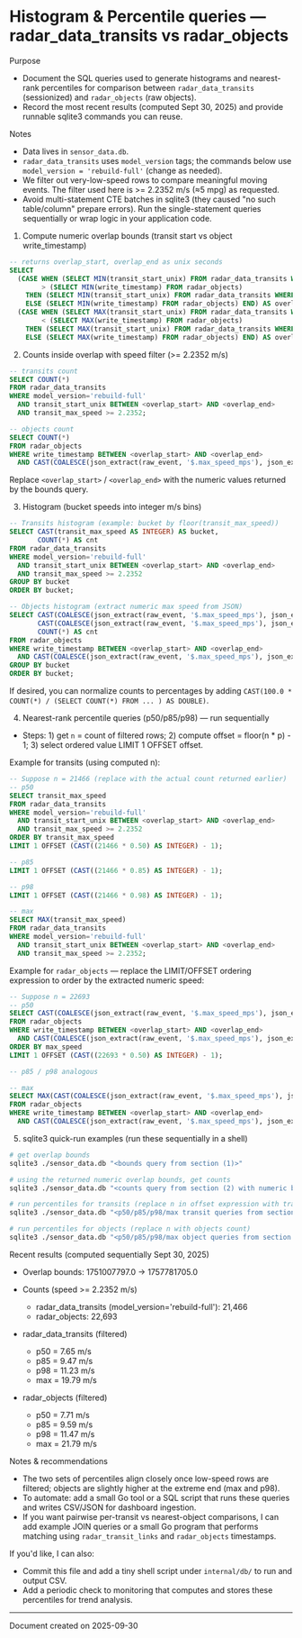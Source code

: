 # Histogram & Percentile queries — radar_data_transits vs radar_objects

Purpose
- Document the SQL queries used to generate histograms and nearest-rank percentiles for comparison between `radar_data_transits` (sessionized) and `radar_objects` (raw objects).
- Record the most recent results (computed Sept 30, 2025) and provide runnable sqlite3 commands you can reuse.

Notes
- Data lives in `sensor_data.db`.
- `radar_data_transits` uses `model_version` tags; the commands below use `model_version = 'rebuild-full'` (change as needed).
- We filter out very-low-speed rows to compare meaningful moving events. The filter used here is >= 2.2352 m/s (≈5 mpg) as requested.
- Avoid multi-statement CTE batches in sqlite3 (they caused "no such table/column" prepare errors). Run the single-statement queries sequentially or wrap logic in your application code.

1) Compute numeric overlap bounds (transit start vs object write_timestamp)

```sql
-- returns overlap_start, overlap_end as unix seconds
SELECT
  (CASE WHEN (SELECT MIN(transit_start_unix) FROM radar_data_transits WHERE model_version='rebuild-full')
        > (SELECT MIN(write_timestamp) FROM radar_objects)
    THEN (SELECT MIN(transit_start_unix) FROM radar_data_transits WHERE model_version='rebuild-full')
    ELSE (SELECT MIN(write_timestamp) FROM radar_objects) END) AS overlap_start,
  (CASE WHEN (SELECT MAX(transit_start_unix) FROM radar_data_transits WHERE model_version='rebuild-full')
        < (SELECT MAX(write_timestamp) FROM radar_objects)
    THEN (SELECT MAX(transit_start_unix) FROM radar_data_transits WHERE model_version='rebuild-full')
    ELSE (SELECT MAX(write_timestamp) FROM radar_objects) END) AS overlap_end;
```

2) Counts inside overlap with speed filter (>= 2.2352 m/s)

```sql
-- transits count
SELECT COUNT(*)
FROM radar_data_transits
WHERE model_version='rebuild-full'
  AND transit_start_unix BETWEEN <overlap_start> AND <overlap_end>
  AND transit_max_speed >= 2.2352;

-- objects count
SELECT COUNT(*)
FROM radar_objects
WHERE write_timestamp BETWEEN <overlap_start> AND <overlap_end>
  AND CAST(COALESCE(json_extract(raw_event, '$.max_speed_mps'), json_extract(raw_event, '$.max_speed')) AS DOUBLE) >= 2.2352;
```

Replace `<overlap_start>` / `<overlap_end>` with the numeric values returned by the bounds query.

3) Histogram (bucket speeds into integer m/s bins)

```sql
-- Transits histogram (example: bucket by floor(transit_max_speed))
SELECT CAST(transit_max_speed AS INTEGER) AS bucket,
       COUNT(*) AS cnt
FROM radar_data_transits
WHERE model_version='rebuild-full'
  AND transit_start_unix BETWEEN <overlap_start> AND <overlap_end>
  AND transit_max_speed >= 2.2352
GROUP BY bucket
ORDER BY bucket;

-- Objects histogram (extract numeric max speed from JSON)
SELECT CAST(COALESCE(json_extract(raw_event, '$.max_speed_mps'), json_extract(raw_event, '$.max_speed')) AS DOUBLE) AS speed,
       CAST(COALESCE(json_extract(raw_event, '$.max_speed_mps'), json_extract(raw_event, '$.max_speed')) AS INTEGER) AS bucket,
       COUNT(*) AS cnt
FROM radar_objects
WHERE write_timestamp BETWEEN <overlap_start> AND <overlap_end>
  AND CAST(COALESCE(json_extract(raw_event, '$.max_speed_mps'), json_extract(raw_event, '$.max_speed')) AS DOUBLE) >= 2.2352
GROUP BY bucket
ORDER BY bucket;
```

If desired, you can normalize counts to percentages by adding `CAST(100.0 * COUNT(*) / (SELECT COUNT(*) FROM ... ) AS DOUBLE)`.

4) Nearest-rank percentile queries (p50/p85/p98) — run sequentially
- Steps: 1) get `n` = count of filtered rows; 2) compute offset = floor(n * p) - 1; 3) select ordered value LIMIT 1 OFFSET offset.

Example for transits (using computed n):

```sql
-- Suppose n = 21466 (replace with the actual count returned earlier)
-- p50
SELECT transit_max_speed
FROM radar_data_transits
WHERE model_version='rebuild-full'
  AND transit_start_unix BETWEEN <overlap_start> AND <overlap_end>
  AND transit_max_speed >= 2.2352
ORDER BY transit_max_speed
LIMIT 1 OFFSET (CAST((21466 * 0.50) AS INTEGER) - 1);

-- p85
LIMIT 1 OFFSET (CAST((21466 * 0.85) AS INTEGER) - 1);

-- p98
LIMIT 1 OFFSET (CAST((21466 * 0.98) AS INTEGER) - 1);

-- max
SELECT MAX(transit_max_speed)
FROM radar_data_transits
WHERE model_version='rebuild-full'
  AND transit_start_unix BETWEEN <overlap_start> AND <overlap_end>
  AND transit_max_speed >= 2.2352;
```

Example for `radar_objects` — replace the LIMIT/OFFSET ordering expression to order by the extracted numeric speed:

```sql
-- Suppose n = 22693
-- p50
SELECT CAST(COALESCE(json_extract(raw_event, '$.max_speed_mps'), json_extract(raw_event, '$.max_speed')) AS DOUBLE) AS max_speed
FROM radar_objects
WHERE write_timestamp BETWEEN <overlap_start> AND <overlap_end>
  AND CAST(COALESCE(json_extract(raw_event, '$.max_speed_mps'), json_extract(raw_event, '$.max_speed')) AS DOUBLE) >= 2.2352
ORDER BY max_speed
LIMIT 1 OFFSET (CAST((22693 * 0.50) AS INTEGER) - 1);

-- p85 / p98 analogous

-- max
SELECT MAX(CAST(COALESCE(json_extract(raw_event, '$.max_speed_mps'), json_extract(raw_event, '$.max_speed')) AS DOUBLE))
FROM radar_objects
WHERE write_timestamp BETWEEN <overlap_start> AND <overlap_end>
  AND CAST(COALESCE(json_extract(raw_event, '$.max_speed_mps'), json_extract(raw_event, '$.max_speed')) AS DOUBLE) >= 2.2352;
```

5) sqlite3 quick-run examples (run these sequentially in a shell)

```bash
# get overlap bounds
sqlite3 ./sensor_data.db "<bounds query from section (1)>"

# using the returned numeric overlap bounds, get counts
sqlite3 ./sensor_data.db "<counts query from section (2) with numeric bounds substituted>"

# run percentiles for transits (replace n in offset expression with transit count)
sqlite3 ./sensor_data.db "<p50/p85/p98/max transit queries from section (4)>"

# run percentiles for objects (replace n with objects count)
sqlite3 ./sensor_data.db "<p50/p85/p98/max object queries from section (4)>":
```

Recent results (computed sequentially Sept 30, 2025)
- Overlap bounds: 1751007797.0 → 1757781705.0

- Counts (speed >= 2.2352 m/s)
  - radar_data_transits (model_version='rebuild-full'): 21,466
  - radar_objects: 22,693

- radar_data_transits (filtered)
  - p50 = 7.65 m/s
  - p85 = 9.47 m/s
  - p98 = 11.23 m/s
  - max  = 19.79 m/s

- radar_objects (filtered)
  - p50 = 7.71 m/s
  - p85 = 9.59 m/s
  - p98 = 11.47 m/s
  - max  = 21.79 m/s

Notes & recommendations
- The two sets of percentiles align closely once low-speed rows are filtered; objects are slightly higher at the extreme end (max and p98).
- To automate: add a small Go tool or a SQL script that runs these queries and writes CSV/JSON for dashboard ingestion.
- If you want pairwise per-transit vs nearest-object comparisons, I can add example JOIN queries or a small Go program that performs matching using `radar_transit_links` and `radar_objects` timestamps.

If you'd like, I can also:
- Commit this file and add a tiny shell script under `internal/db/` to run and output CSV.
- Add a periodic check to monitoring that computes and stores these percentiles for trend analysis.


---
Document created on 2025-09-30
